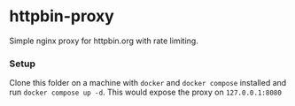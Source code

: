 # httpbin-proxy
Simple nginx proxy for httpbin.org with rate limiting.

### Setup
Clone this folder on a machine with `docker` and `docker compose` installed and run `docker compose up -d`. This would expose the proxy on `127.0.0.1:8080`
